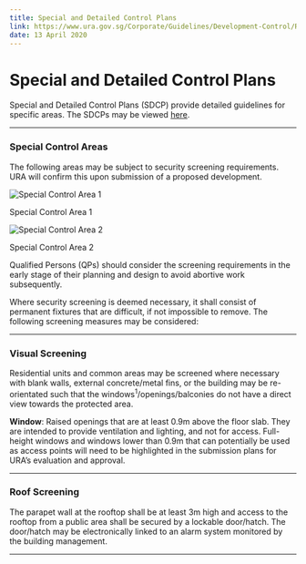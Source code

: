 ```yaml
---
title: Special and Detailed Control Plans
link: https://www.ura.gov.sg/Corporate/Guidelines/Development-Control/Residential/Flats-Condominiums/SpecialandDetailedControlPlans
date: 13 April 2020
---
```


# Special and Detailed Control Plans

Special and Detailed Control Plans (SDCP) provide detailed guidelines for specific areas. The SDCPs may be viewed [here](https://www.ura.gov.sg/maps/index.html?service=CTRLPLAN).

---

### Special Control Areas

The following areas may be subject to security screening requirements. URA will confirm this upon submission of a proposed development.

![Special Control Area 1](https://www.ura.gov.sg/-/media/Corporate/Guidelines/Development-control/Industrial/Special-Control-Area-1.jpg?h=416&w=750)

Special Control Area 1

![Special Control Area 2](https://www.ura.gov.sg/-/media/Corporate/Guidelines/Development-control/Industrial/Special-Control-Area-2.jpg?h=383&w=750)

Special Control Area 2

Qualified Persons (QPs) should consider the screening requirements in the early stage of their planning and design to avoid abortive work subsequently.

Where security screening is deemed necessary, it shall consist of permanent fixtures that are difficult, if not impossible to remove. The following screening measures may be considered:

---

### Visual Screening

Residential units and common areas may be screened where necessary with blank walls, external concrete/metal fins, or the building may be re-orientated such that the windows<sup>1</sup>/openings/balconies do not have a direct view towards the protected area.

**Window**: Raised openings that are at least 0.9m above the floor slab. They are intended to provide ventilation and lighting, and not for access. Full-height windows and windows lower than 0.9m that can potentially be used as access points will need to be highlighted in the submission plans for URA’s evaluation and approval.

---

### Roof Screening

The parapet wall at the rooftop shall be at least 3m high and access to the rooftop from a public area shall be secured by a lockable door/hatch. The door/hatch may be electronically linked to an alarm system monitored by the building management.

---



